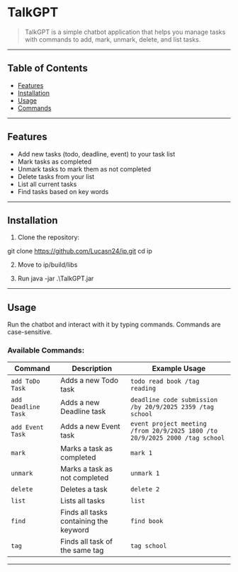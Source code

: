 # TalkGPT

> TalkGPT is a simple chatbot application that helps you manage tasks with commands to add, mark, unmark, delete, and list tasks.

---

## Table of Contents

- [Features](#features)
- [Installation](#installation)
- [Usage](#usage)
- [Commands](#commands)

---

## Features

- Add new tasks (todo, deadline, event) to your task list
- Mark tasks as completed
- Unmark tasks to mark them as not completed
- Delete tasks from your list
- List all current tasks
- Find tasks based on key words

---

## Installation

1. Clone the repository: 

git clone https://github.com/Lucasn24/ip.git
cd ip


2. Move to ip/build/libs

3. Run java -jar .\TalkGPT.jar

---

## Usage

Run the chatbot and interact with it by typing commands. Commands are case-sensitive.

### Available Commands:

| Command               | Description                              | Example Usage                                                               |
|-----------------------|------------------------------------------|-----------------------------------------------------------------------------|
| `add ToDo Task`       | Adds a new Todo task                     | `todo read book /tag reading`                                               |
| `add Deadline Task`   | Adds a new Deadline task                 | `deadline code submission /by 20/9/2025 2359 /tag school `                  |
| `add Event Task`      | Adds a new Event task                    | `event project meeting /from 20/9/2025 1800 /to 20/9/2025 2000 /tag school` |
| `mark`                | Marks a task as completed                | `mark 1`                                                                    |
| `unmark`              | Marks a task as not completed            | `unmark 1`                                                                  |
| `delete`              | Deletes a task                           | `delete 2`                                                                  |
| `list`                | Lists all tasks                          | `list`                                                                      |
| `find`                | Finds all tasks containing the keyword   | `find book`                                                                 |
| `tag`                 | Finds all task of the same tag           | `tag school`                                                                |

---



